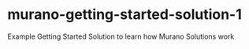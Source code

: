 # murano-getting-started-solution-1
Example Getting Started Solution to learn how Murano Solutions work
